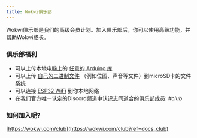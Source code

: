 ```yaml
---
title: Wokwi俱乐部
---
```


Wokwi俱乐部是我们的高级会员计划。加入俱乐部后，你可以使用高级功能，并帮助Wokwi成长。

### 俱乐部福利

- 可以上传本地电脑上的 [任意的 Arduino 库](../guides/libraries#uploading-custom-libraries) 
- 可以上传 [自己的二进制文件](../parts/wokwi-microsd-card#uploading-binary-files) （例如位图、声音等文件）到microSD卡的文件系统
- 可以连接 [ESP32 WiFi](../guides/esp32-wifi) 到你本地网络
- 在我们官方唯一认定的Discord频道中认识志同道合的俱乐部成员: _#club_

### 如何加入呢?

[https://wokwi.com/club](https://wokwi.com/club?ref=docs_club)

